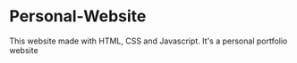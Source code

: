 # Personal-Website
This website made with HTML, CSS and Javascript. It's a personal portfolio website
